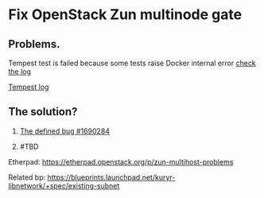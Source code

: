 # Fix OpenStack Zun multinode gate

## Problems.

Tempest test is failed because some tests raise Docker internal error [check
the log](http://logs.openstack.org/19/485419/16/check/gate-tempest-dsvm-zun-multinode-docker-sql-ubuntu-xenial-nv/a3f66a7/logs/screen-zun-compute.txt.gz#_Jul_28_19_04_37_665901)

[Tempest log](http://logs.openstack.org/19/485419/16/check/gate-tempest-dsvm-zun-multinode-docker-sql-ubuntu-xenial-nv/a3f66a7/logs/tempest.txt.gz?level=ERROR)

## The solution?

1. [The defined bug #1690284](https://bugs.launchpad.net/zun/+bug/1690284)

2. #TBD

Etherpad: https://etherpad.openstack.org/p/zun-multihost-problems

Related bp: https://blueprints.launchpad.net/kuryr-libnetwork/+spec/existing-subnet
